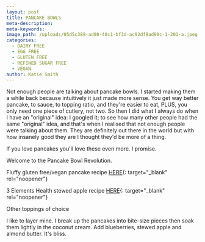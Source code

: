 ```yaml
---
layout: post
title: PANCAKE BOWLS
meta-description:
meta-keywords:
image_path: /uploads/05d5c389-ad00-40c1-bf3d-ac92df9ad90c-1-201-a.jpeg
categories:
  - DAIRY FREE
  - EGG FREE
  - GLUTEN FREE
  - REFINED SUGAR FREE
  - VEGAN
author: Katie Smith
---
```

Not enough people are talking about pancake bowls. I started making them a while back because intuitively it just made more sense. You get way better pancake, to sauce, to topping ratio, and they're easier to eat, PLUS, you only need one piece of cutlery, not two. So then I did what I always do when I have an "original" idea: I googled it; to see how many other people had the same "original" idea, and that's when I realised that not enough people were talking about them. They are definitely out there in the world but with how insanely good they are I thought they'd be more of a thing.

If you love pancakes you'll love these even more. I promise.

Welcome to the Pancake Bowl Revolution.

Fluffy gluten free/vegan pancake recipe [HERE](https://www.thecomfortcupboard.com.au/dairy%20free/refined%20sugar%20free/egg%20free/vegan/gluten%20free/2020/04/18/everyday-pancakes.html){: target="_blank" rel="noopener"}

3 Elements Health stewed apple recipe [HERE](https://www.thecomfortcupboard.com.au/dairy%20free/egg%20free/gluten%20free/refined%20sugar%20free/vegan/2021/02/09/breakfast-tacos.html){: target="_blank" rel="noopener"}

Other toppings of choice

I like to layer mine. I break up the pancakes into bite-size pieces then soak them lightly in the coconut cream. Add blueberries, stewed apple and almond butter. It's bliss.

